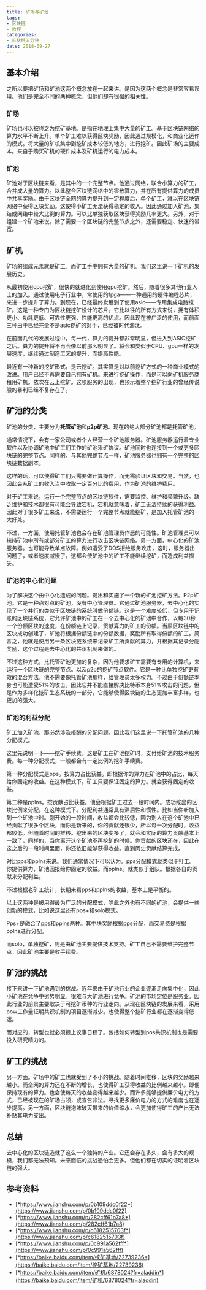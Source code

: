 ```yaml
---
title: 矿场与矿池
tags:
- 区块链
- 教程
categories:
- 区块链五分钟
date: 2018-09-27
---
```


## 基本介绍

之所以要把矿场和矿池这两个概念放在一起来讲。是因为这两个概念是非常容易误用。他们是完全不同的两种概念，但他们却有很强的相关性。

### 矿场

矿场也可以被称之为挖矿基地。是指在地理上集中大量的矿工。基于区块链网络的算力水平不断上升。单个矿工难以获得区块奖励，因此通过规模化，和商业化运作的模式。将大量的矿机集中到挖矿成本较低的地方，进行挖矿。因此矿场的主要成本。来自于购买矿机的硬件成本及矿机运行的电力成本。

### 矿池

矿池对于区块链来看，是其中的一个完整节点。他通过网络，联合小算力的矿工，合并成大量的算力。以此整合区块链网络中的零散算力，并在所有提供算力的成员中共享奖励。由于区块链全网的算力提升到一定程度后，单个矿工，难以在区块链网络中获得区块奖励。这使得小矿工无法获得稳定的收入。因此通过加入矿池，集结成网络中较大比例的算力。可以比单独获取区块获得奖励几率更大。另外，对于组建一个矿池来说。除了需要一个区块链的完整节点之外，还需要稳定、快速的带宽。

## 矿机 

矿场的组成元素就是矿工。而矿工手中拥有大量的矿机。我们这里说一下矿机的发展历史。

从最初使用cpu挖矿，很快的就进化到使用gpu挖矿。然后，随着很多其他行业人士的加入。通过使用电子行业中，常使用的fpga——一种通用的硬件编程芯片，来进一步提升了算力。到现在，已经最终发展到了使用asic——专用集成电路挖矿。这是一种专门为区块链挖矿设计的芯片。它比以往的所有方式来说，拥有体积更小、功耗更低、可靠性更强、性能更高的优点。因此现在被广泛的使用，而前面三种由于已经完全不是asic挖矿的对手，已经被时代淘汰。

在前面几代的发展过程中，每一代，算力的提升都非常明显，但进入到ASIC挖矿之后。算力的提升将不再会像以前那么明显了。将会和类似于CPU、gpu一样的发展速度，继续通过制造工艺的提升，而提高性能。

最近有一种新的挖矿形式，是云挖矿。其实算是对以前挖矿方式的一种商业模式的改进。用户已经不再需要自己拥有矿机。来进行挖矿操作，而是可以向矿机服务商租用矿机。依次在云上挖矿。这项服务的出现，也预示着整个挖矿行业的曾经传说般的暴利已经不复存在了。

## 矿池的分类 

矿池的分类，主要分为**托管矿池**和**p2p矿池**。现在的绝大部分矿池都是托管矿池。

通常情况下，会有一家公司或者个人经营一个矿池服务器。矿池服务器运行着专业软件以及协调矿池中矿工们工作的矿池采矿协议。矿池同时也连接到一个或更多区块链的完整节点。同样的，与其他完整节点一样，矿池服务器也拥有一个完整的区块链数据副本。

这样的话，可以使得矿工们只需要做计算操作，而无需验证区块和交易。当然，也因此会从矿工的收入当中收取一定百分比的费用，作为矿池的维护费用。

对于矿工来说，运行一个完整节点的区块链软件，需要监控、维护和频繁升级。缺乏维护和技术都很有可能会导致宕机，宕机就意味着，矿工无法持续的获得利益。因此对于很多矿工来说，不需要运行一个完整节点就能挖矿，是加入托管矿池的一大好处。

不过，一方面，使用托管矿池也会存在矿池管理员作恶的可能性。矿池管理员可以挟持矿池中所有或部分矿工的算力进行攻击区块链网络。另一方面，中心化的矿池服务器。也可能导致单点故障。例如遭受了DOS拒绝服务攻击，这时，服务器出问题了，或者速度减慢了，这都会使矿池中的矿工不能继续挖矿，而造成利益损失。

### 矿池的中心化问题 

为了解决这个由中心化造成的问题。提出和实施了一个新的矿池挖矿方法。P2p矿池。它是一种点对点的矿池，没有中心管理员。它通过矿池服务器，去中心化的实现了一个并行的类似于区块链的系统叫做份额链。这是一个难度较低，但专用于记账的区块链系统，它允许矿池中的矿工在一个去中心化的矿池中合作，以每30秒一个份额区块的速度，在份额链上记录，贡献算力的矿工的份额。当原区块链中的区块成功创建了，矿池将根据份额链中的份额数据，奖励所有取得份额的矿工。简言之，他就是使用另一条区块链系统来记录矿工所贡献的算力，并根据其记录分配奖励，这个过程是去中心化的共识机制来做的。

不过这种方式，比托管矿池更加的复杂，因为他要求矿工需要有专用的计算机，来运行一个区块链的完整节点。以及p2p的挖矿节点软件。它是一种比单独挖矿更有效的混合方法，他不需要像托管矿池那样，给管理员太多权力。不过由于份额链本身也可能遭受51%的攻击。因此它并不能直接解决比特币本身51%攻击的问题，但是作为多样化挖矿生态系统的一部分，它能够使得区块链的生态更加丰富多样，也更加的强大。

### 矿池的利益分配

矿工加入矿池，那必然涉及报酬的分配问题。因此我们这里说一下托管矿池的几种分配模式。

这里先说明一下——挖矿手续费，这是矿工在矿池挖矿时，支付给矿池的技术服务费。每一种分配模式，一般都会有一定比例的挖矿手续费。

第一种分配模式是pps。按算力占比获益。即根据你的算力在矿池中的占比，每天给你固定的收益。在这种模式下。矿工只要保证固定的算力。就会获得固定的收益。

第二种是pplns。按贡献占比获益。他会根据矿工过去一段时间内。成功挖出的区块比例来分配。在这种模式下。分配利益通常具有滞后性和惯性。比如当你新加入到一个矿池中时。刚开始的一段时间，收益都会比较低，因为别人在这个矿池中已经贡献了很多个区块，而你是新来的，你的贡献还很少，所以每一次分配时，收益都较低。但随着时间的推移。挖出来的区块变多了，就会和实际的算力贡献基本上一致了，同样的，当你离开这个矿池不再挖矿的时候。你贡献的区块还在，因此在这之后的一段时间里面，你还依旧能够获得收益。直到历史贡献结算完成。

对比pps和pplns来说。我们通常情况下可以认为。pps分配模式就类似于打工。你提供算力，矿池回报给你固定的收益。而pplns。就类似于组队。根据各自的贡献来分配利益。

不过根据老矿工统计，长期来看pps和pplns的收益，基本上是平衡的。

以上这两种是被用得最为广泛的分配模式，除此之外也有不同的矿池，会提供一些创新的模式，比如说这里还有pps+和solo模式。

Pps+是融合了pps和pplns两种。其中块奖励根据pps分配，而交易费是根据pplns进行分配。

而solo，单独挖矿，则是由矿池主要提供技术支持。矿工自己不需要维护完整节点，因此矿池主要是收手续费。

## 矿池的挑战

接下来讲一下矿池遇到的挑战。近年来由于矿池行业的企业逐渐走向集中化，因此小矿池在竞争中劣势明显。很难与大矿池进行竞争。矿池的市场定位是服务业。因此行业的前景主要取决于可挖矿币种的行业走向。从现在区块链的发展来看，采用pow工作量证明共识机制的项目逐渐减少。也使得整个挖矿行业都在逐渐变得低迷。

而对应的，转型也就必须提上议事日程了。包括如何转型到pos共识机制也是需要投入研究精力的。

## 矿工的挑战 

另一方面。矿场中的矿工也就受到了不小的挑战。随着时间推移，区块的奖励越来越小。而全网的算力还在不断的增长，也使得矿工获得收益的比例越来越小。即便保持现有的算力。也会使每天的收益变得越来越少。而许多能够提供廉价电力的方式，已经被现在的矿场占领，或宣告非法。寻找更多廉价电力的方式的难度也在逐步提高。另一方面，区块链泡沫破灭带来的价值缩水，会更加使得矿工的产出无法补贴其电力支出。

## 总结

去中心化的区块链造就了这么一个独特的产业。它还会存在多久，会有多大的规模，我们都无法预知。未来面临的挑战恐怕会更多。但他们都在切实的证明着区块链的强大。

## 参考资料

* [*https://www.jianshu.com/p/0b109ddc0f22*](https://www.jianshu.com/p/0b109ddc0f22)
* [*https://www.jianshu.com/p/282cff61b7a8*](https://www.jianshu.com/p/282cff61b7a8)
* [*https://www.jianshu.com/p/c6182515703f*](https://www.jianshu.com/p/c6182515703f)
* [*https://www.jianshu.com/p/0c991a562fff*](https://www.jianshu.com/p/0c991a562fff)
* [*https://baike.baidu.com/item/挖矿基地/22739236*](https://baike.baidu.com/item/挖矿基地/22739236)
* [*https://baike.baidu.com/item/矿机/6878024?fr=aladdin*](https://baike.baidu.com/item/矿机/6878024?fr=aladdin)
